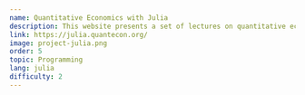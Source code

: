 ```yaml
---
name: Quantitative Economics with Julia
description: This website presents a set of lectures on quantitative economic modeling.
link: https://julia.quantecon.org/
image: project-julia.png
order: 5
topic: Programming
lang: julia
difficulty: 2
---
```


